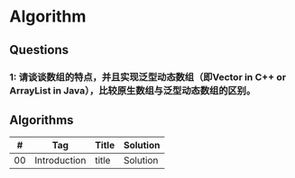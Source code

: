 # Algorithm

## Questions

### 1: 请谈谈数组的特点，并且实现泛型动态数组（即Vector in C++ or ArrayList in Java），比较原生数组与泛型动态数组的区别。

## Algorithms

|#|Tag|Title|Solution|
|:---:|:---:|:---|:---|
|00|Introduction|title|Solution|

